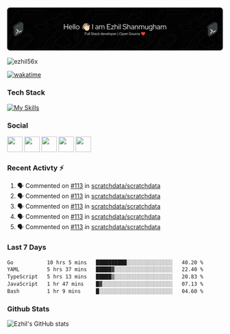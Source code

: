 ![Header](./header.png)

<p align="left"> <img src="https://komarev.com/ghpvc/?username=ezhil56x&label=Profile%20views&color=0e75b6&style=flat" alt="ezhil56x" /> </p>

[![wakatime](https://wakatime.com/badge/user/e780b5d2-6a76-4fde-a594-4ff159327ad3.svg)](https://wakatime.com/@e780b5d2-6a76-4fde-a594-4ff159327ad3)

### Tech Stack

[![My Skills](https://skillicons.dev/icons?i=c,cpp,py,java,kotlin,js,php,html,css,bootstrap,react,ts,nextjs,jquery,flask,nodejs,express,mysql,postgres,mongodb,docker,aws,firebase,vercel,cloudflare,jenkins,nginx,figma&theme=dark&perline=15)](https://skillicons.dev)

### Social

<p align="left">
	<a href="https://discord.com/users/ezhil56x" target="_blank" rel="noreferrer"
		><img
			src="https://skillicons.dev/icons?i=discord&theme=dark"
			width="36"
			height="36"
	/></a>
	<a href="https://www.github.com/ezhil56x" target="_blank" rel="noreferrer"
		><img
			src="https://skillicons.dev/icons?i=github&theme=dark"
			width="36"
			height="36"
	/></a>
	<a href="https://git.selfmade.ninja/ezhil930" target="_blank" rel="noreferrer"
		><img
			src="https://skillicons.dev/icons?i=git&theme=dark"
			width="36"
			height="36"
	/></a>
	<a
		href="https://www.linkedin.com/in/ezhilshanmugham"
		target="_blank"
		rel="noreferrer"
		><img
			src="https://skillicons.dev/icons?i=linkedin&theme=dark"
			width="36"
			height="36"
	/></a>
	<a href="https://www.twitter.com/ezhil56x" target="_blank" rel="noreferrer"
		><img
			src="https://skillicons.dev/icons?i=twitter&theme=dark"
			width="36"
			height="36"
	/></a>
</p>


### Recent Activty ⚡

<!--START_SECTION:activity-->
1. 🗣 Commented on [#113](https://github.com/scratchdata/scratchdata/pull/113#issuecomment-1998743411) in [scratchdata/scratchdata](https://github.com/scratchdata/scratchdata)
2. 🗣 Commented on [#113](https://github.com/scratchdata/scratchdata/pull/113#issuecomment-1998539206) in [scratchdata/scratchdata](https://github.com/scratchdata/scratchdata)
3. 🗣 Commented on [#113](https://github.com/scratchdata/scratchdata/pull/113#issuecomment-1998518113) in [scratchdata/scratchdata](https://github.com/scratchdata/scratchdata)
4. 🗣 Commented on [#113](https://github.com/scratchdata/scratchdata/pull/113#issuecomment-1998223046) in [scratchdata/scratchdata](https://github.com/scratchdata/scratchdata)
5. 🗣 Commented on [#113](https://github.com/scratchdata/scratchdata/pull/113#issuecomment-1996727484) in [scratchdata/scratchdata](https://github.com/scratchdata/scratchdata)

<!--END_SECTION:activity-->

### Last 7 Days

<!--START_SECTION:waka-->

```txt
Go           10 hrs 5 mins   ██████████░░░░░░░░░░░░░░░   40.20 %
YAML         5 hrs 37 mins   █████▓░░░░░░░░░░░░░░░░░░░   22.40 %
TypeScript   5 hrs 13 mins   █████▒░░░░░░░░░░░░░░░░░░░   20.83 %
JavaScript   1 hr 47 mins    █▓░░░░░░░░░░░░░░░░░░░░░░░   07.13 %
Bash         1 hr 9 mins     █░░░░░░░░░░░░░░░░░░░░░░░░   04.60 %
```

<!--END_SECTION:waka-->

### Github Stats

![Ezhil's GitHub stats](https://github-readme-stats.vercel.app/api?username=ezhil56x&theme=dark&show_icons=true)
